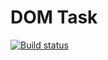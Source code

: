 # DOM Task

[![Build status](https://ci.appveyor.com/api/projects/status/aulyky0p8as0gj94?svg=true)](https://ci.appveyor.com/project/Nick-Major/goblin-game)